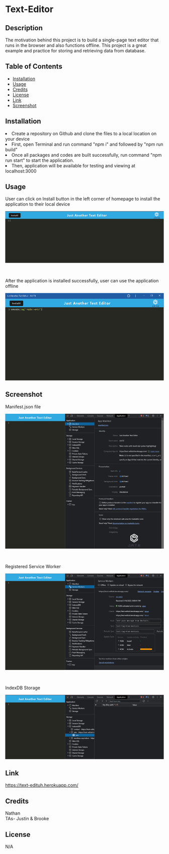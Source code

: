 # Text-Editor

## Description

The motivation behind this project is to build a single-page text editor that runs in the browser and also functions offline. This project is a great example and practice for storing and retrieving data from database. 

## Table of Contents

- [Installation](#installation)
- [Usage](#usage)
- [Credits](#credits)
- [License](#license)
- [Link](#link)
- [Screenshot](#screenshot)
## Installation

<li> Create a repository on Github and clone the files to a local location on your device
<li> First, open Terminal and run command "npm i" and followed by "npm run build"
<li> Once all packages and codes are built successfully, run command "npm run start" to start the application. 
<li> Then, application will be available for testing and viewing at localhost:3000

## Usage 

User can click on Install button in the left corner of homepage to install the application to their local device

![Homepage-Install-Button](./Install-button.PNG)

<br>

After the application is installed successfully, user can use the application offline 

![Installed-App](./Installed-App.PNG)

## Screenshot

Manifest.json file

![Manifest](./manifest.PNG)

<br>

Registered Service Worker

![Service-Worker](./service-worker.PNG)

<br>

IndexDB Storage

![IndexDB-Storage](./IndexDB.PNG)

## Link 

https://text-edituh.herokuapp.com/

## Credits 

Nathan
<br>
TAs- Justin & Brooke

## License

N/A